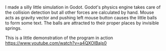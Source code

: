 I made a silly little simulation in Godot. Godot's physics engine takes care of the collision detection but all other forces are calculated by hand. Mouse acts as gravity vector and pushing left mouse button causes the little balls to form some text. The balls are attracted to their proper places by invisible springs.

This is a little demonstration of the program in action
https://www.youtube.com/watch?v=a4QXOIBajs0
